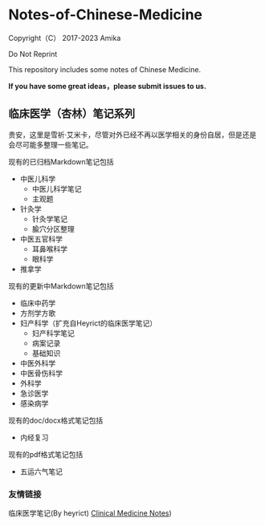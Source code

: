 # Notes-of-Chinese-Medicine

Copyright（C） 2017-2023 Amika

Do Not Reprint

This repository includes some notes of Chinese Medicine.

**If you have some great ideas，please submit issues to us.**

## 临床医学（杏林）笔记系列

贵安，这里是雪祈·艾米卡，尽管对外已经不再以医学相关的身份自居，但是还是会尽可能多整理一些笔记。

现有的已归档Markdown笔记包括
- 中医儿科学
  - 中医儿科学笔记
  - 主观题
- 针灸学
  - 针灸学笔记
  - 腧穴分区整理
- 中医五官科学
  - 耳鼻喉科学
  - 眼科学
- 推拿学

现有的更新中Markdown笔记包括
- 临床中药学
- 方剂学方歌
- 妇产科学（扩充自Heyrict的临床医学笔记）
  - 妇产科学笔记
  - 病案记录
  - 基础知识
- 中医外科学
- 中医骨伤科学
- 外科学
- 急诊医学
- 感染病学

现有的doc/docx格式笔记包括
- 内经复习

现有的pdf格式笔记包括
- 五运六气笔记

### 友情链接

临床医学笔记(By heyrict)
[Clinical Medicine Notes](https://github.com/heyrict/clinical-medicine-notes))